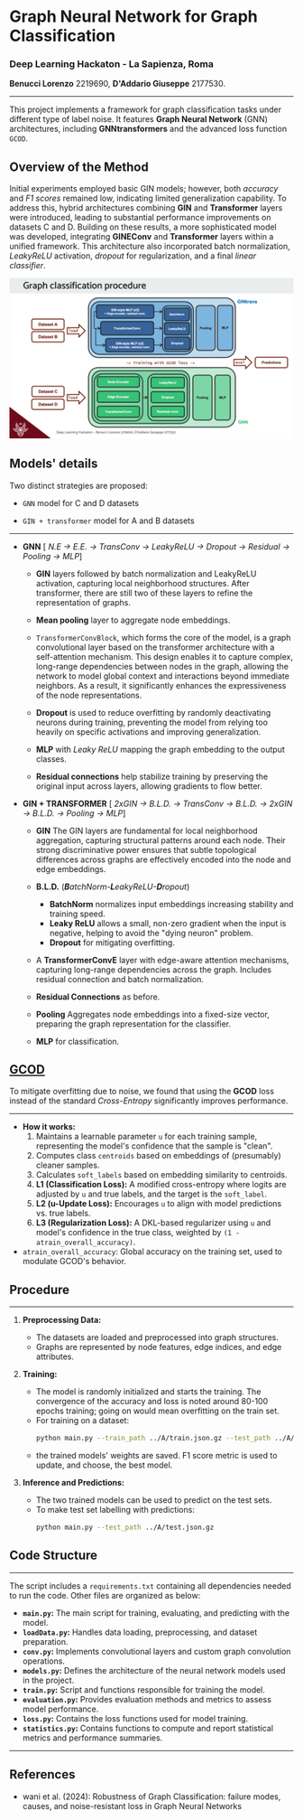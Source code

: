 # Graph Neural Network for Graph Classification
### Deep Learning Hackaton - La Sapienza, Roma
**Benucci Lorenzo** 2219690, **D'Addario Giuseppe** 2177530.

---

This project implements a framework for graph classification tasks under different type of label noise. It features **Graph Neural Network** (GNN) architectures, including **GNNtransformers** and the advanced loss function `GCOD`.  
## Overview of the Method

Initial experiments employed basic GIN models; however, both *accuracy* and *F1 scores* remained low, indicating limited generalization capability. To address this, hybrid architectures combining **GIN** and **Transformer** layers were introduced, leading to substantial performance improvements on datasets C and D. Building on these results, a more sophisticated model was developed, integrating **GINEConv** and **Transformer** layers within a unified framework. This architecture also incorporated batch normalization, *LeakyReLU* activation, *dropout* for regularization, and a final *linear classifier*.



<p align="center">
  <img src="teaser.png" alt="Procedure Teaser" width="816">
</p>

## Models' details

Two distinct strategies are proposed:

* `GNN` model for C and D datasets
    
* `GIN + transformer` model for A and B datasets
---


*   **GNN** [ *N.E → E.E. → TransConv → LeakyReLU → Dropout → Residual → Pooling → MLP*]
    * **GIN** layers followed by batch normalization and LeakyReLU activation, capturing local neighborhood structures.
      After transformer, there are still two of these layers to refine the representation of graphs.
    * **Mean pooling** layer to aggregate node embeddings.
    * `TransformerConvBlock`, which forms the core of the model, is a graph convolutional layer based on the transformer architecture with a self-attention mechanism. This design enables it to capture complex, long-range dependencies between nodes in the graph, allowing the network to model global context and interactions beyond immediate neighbors. As a result, it significantly enhances the expressiveness of the node representations.

    * **Dropout** is used to reduce overfitting by randomly deactivating neurons during training, preventing the model from relying too heavily on specific activations and improving generalization.
    * **MLP** with *Leaky ReLU* mapping the graph embedding to the output classes.
    * **Residual connections** help stabilize training by preserving the original input across layers, allowing gradients to flow better.



*   **GIN + TRANSFORMER** [ *2xGIN → B.L.D. → TransConv → B.L.D. → 2xGIN → B.L.D. → Pooling → MLP*]

    * **GIN** The GIN layers are fundamental for local neighborhood aggregation, capturing structural patterns around each node. Their strong discriminative power ensures that subtle topological differences across graphs are effectively encoded into the node and edge embeddings.
    * **B.L.D.** (***B**atchNorm-**L**eakyReLU-**D**ropout*) 
      * **BatchNorm** normalizes input embeddings increasing stability and training speed.
      * **Leaky ReLU** allows a small, non-zero gradient when the input is negative, helping to avoid the "dying neuron" problem.
      * **Dropout** for mitigating overfitting.

    * A **TransformerConvE** layer with edge-aware attention mechanisms, capturing long-range dependencies across the graph. Includes residual connection and batch normalization.
 
    * **Residual Connections** as before.
    * **Pooling** Aggregates node embeddings into a fixed-size vector, preparing the graph representation for the classifier.
    * **MLP** for classification.


## <u>GCOD</u>
To mitigate overfitting due to noise, we found that using the **GCOD** loss instead of the standard *Cross-Entropy* significantly improves performance.

---
*   **How it works:**
    1.  Maintains a learnable parameter `u` for each training sample, representing the model's confidence that the sample is "clean".
    2.  Computes class `centroids` based on embeddings of (presumably) cleaner samples.
    3.  Calculates `soft_labels` based on embedding similarity to centroids.
    4.  **L1 (Classification Loss):** A modified cross-entropy where logits are adjusted by `u` and true labels, and the target is the `soft_label`.
    5.  **L2 (u-Update Loss):** Encourages `u` to align with model predictions vs. true labels.
    6.  **L3 (Regularization Loss):** A DKL-based regularizer using `u` and model's confidence in the true class, weighted by `(1 - atrain_overall_accuracy)`.
*   `atrain_overall_accuracy`: Global accuracy on the training set, used to modulate GCOD's behavior.



## Procedure

---
1. **Preprocessing Data:**
   - The datasets are loaded and preprocessed into graph structures.
   - Graphs are represented by node features, edge indices, and edge attributes.


2. **Training:**
   - The model is randomly initialized and starts the training. The convergence of the accuracy and loss is noted around 80-100 epochs training; going on would mean overfitting on the train set.
   - For training on a dataset:
     ```bash
     python main.py --train_path ../A/train.json.gz --test_path ../A/test.json.gz --num_epochs 100
     ```
   - the trained models' weights are saved. F1 score metric is used to update, and choose, the best model.

3. **Inference and Predictions:**
   - The two trained models can be used to predict on the test sets.
   - To make test set labelling with predictions:
     ```bash
     python main.py --test_path ../A/test.json.gz 
     ```

## Code Structure

---
The script includes a `requirements.txt` containing all dependencies needed to run the code. Other files are organized as below:

- **`main.py`:** The main script for training, evaluating, and predicting with the model.
- **`loadData.py`:** Handles data loading, preprocessing, and dataset preparation.
- **`conv.py`:** Implements convolutional layers and custom graph convolution operations.
- **`models.py`:** Defines the architecture of the neural network models used in the project.
- **`train.py`:** Script and functions responsible for training the model.
- **`evaluation.py`:** Provides evaluation methods and metrics to assess model performance.
- **`loss.py`:** Contains the loss functions used for model training.
- **`statistics.py`:** Contains functions to compute and report statistical metrics and performance summaries.

---
## References
- wani et al. (2024): Robustness of Graph Classification: failure modes, causes, and noise-resistant loss in Graph Neural Networks





